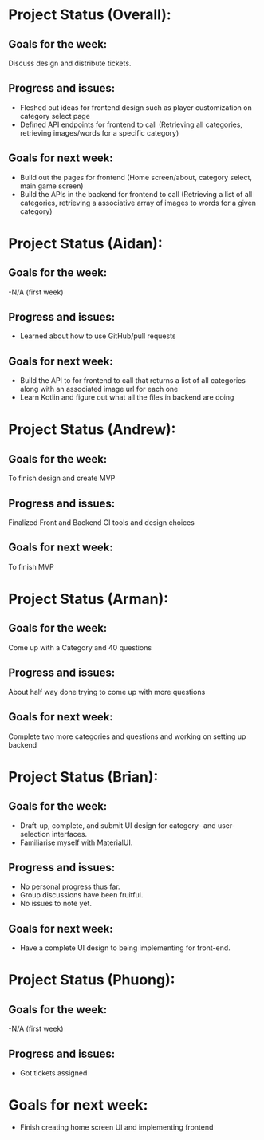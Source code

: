 # Project Status (Overall):
## Goals for the week:
Discuss design and distribute tickets.
## Progress and issues:
- Fleshed out ideas for frontend design such as player customization on category select page
- Defined API endpoints for frontend to call (Retrieving all categories, retrieving images/words for a specific category)
## Goals for next week:
- Build out the pages for frontend (Home screen/about, category select, main game screen)
- Build the APIs in the backend for frontend to call (Retrieving a list of all categories, retrieving a associative array of images to words for a given category)
# Project Status (Aidan):
## Goals for the week:
-N/A (first week)
## Progress and issues:
- Learned about how to use GitHub/pull requests
## Goals for next week:
- Build the API to for frontend to call that returns a list of all categories along with an associated image url for each one
- Learn Kotlin and figure out what all the files in backend are doing
# Project Status (Andrew):
## Goals for the week:
To finish design and create MVP
## Progress and issues:
Finalized Front and Backend CI tools and design choices

## Goals for next week:
To finish MVP
# Project Status (Arman):
## Goals for the week:
Come up with a Category and 40 questions
## Progress and issues:
About half way done trying to come up with more questions
## Goals for next week: 
Complete two more categories and questions and working on setting up backend
# Project Status (Brian):
## Goals for the week:
- Draft-up, complete, and submit UI design for category- and user-selection interfaces.
- Familiarise myself with MaterialUI.
## Progress and issues:
- No personal progress thus far.
- Group discussions have been fruitful.
- No issues to note yet.
## Goals for next week:
- Have a complete UI design to being implementing for front-end.
# Project Status (Phuong):
## Goals for the week:
-N/A (first week)
## Progress and issues:
- Got tickets assigned
# Goals for next week:
- Finish creating home screen UI and implementing frontend
